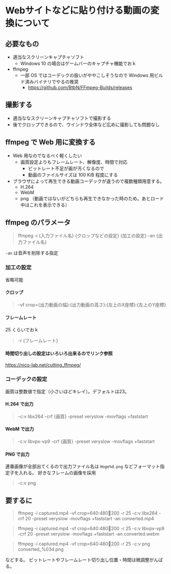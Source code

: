 # Webサイトなどに貼り付ける動画の変換について

## 必要なもの

- 適当なスクリーンキャプチャソフト
  - Windows 10 の場合はゲームバーのキャプチャ機能でおｋ
- ffmpeg 
  - 一部 OS ではコーデックの扱いがややこしそうなので Windows 用ビルド済みバイナリでやるの推奨
    - https://github.com/BtbN/FFmpeg-Builds/releases

## 撮影する

- 適当ななスクリーンキャプチャソフトで撮影する
- 後でクロップできるので、ウインドウ全体など広めに撮影しても問題なし

## ffmpeg で Web 用に変換する

- Web 用なのでなるべく軽くしたい
  - 画質設定よりもフレームレート、解像度、時間で対応
    - ビットレート不足が画が汚くなるので
    - 動画のファイルサイズは 100 KiB 程度にする
- ブラウザによって再生できる動画コーデックが違うので複数種類用意する。
  - H.264
  - WebM
  - png （動画ではないがどちらも再生できなかった時のため。あとロード中はこれを表示できる）


## ffmpeg のパラメータ

> ffmpeg -i {入力ファイル名} {クロップなどの設定} {加工の設定} -an {出力ファイル名}

`-an` は音声を削除する指定

### 加工の設定

省略可能

#### クロップ

> -vf crop={出力動画の幅}:{出力動画の高さ}:{左上のX座標}:{左上のY座標} 


#### フレームレート

25 くらいでおｋ

> -r {フレームレート}

#### 時間切り出しの設定はいろいろ出来るのでリンク参照

https://nico-lab.net/cutting_ffmpeg/


### コーデックの設定

画質は整数値で指定（小さいほどキレイ）。デフォルトは23。

#### H.264 で出力

> -c:v libx264 -crf {画質} -preset veryslow -movflags +faststart

#### WebM で出力

> -c:v libvpx-vp9 -crf {画質} -preset veryslow -movflags +faststart

#### PNG で出力

連番画像が全部出てくるので出力ファイル名は `Hoge%d.png` などフォーマット指定子を入れる。
好きなフレームの画像を採用

> -c:v png 


## 要するに

> ffmpeg -i captured.mp4 -vf crop=640:480:100:200 -r 25 -c:v libx264 -crf 20 -preset veryslow -movflags +faststart -an converted.mp4

> ffmpeg -i captured.mp4 -vf crop=640:480:100:200 -r 25 -c:v libvpx-vp9 -crf 20 -preset veryslow -movflags +faststart -an converted.webm

> ffmpeg -i captured.mp4 -vf crop=640:480:100:200 -r 25 -c:v png converted_%03d.png

などする。
ビットレートやフレームレート切り出し位置・時間は微調整がんばる。